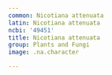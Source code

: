 ```yaml
---
common: Nicotiana attenuata
latin: Nicotiana attenuata
ncbi: '49451'
title: Nicotiana attenuata
group: Plants and Fungi
image: .na.character

---
```

